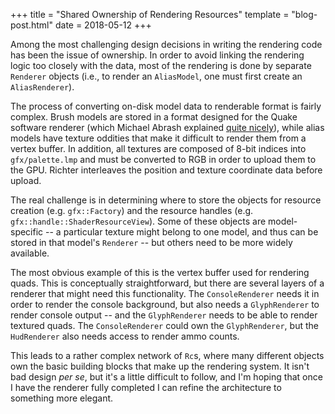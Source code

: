 +++
title = "Shared Ownership of Rendering Resources"
template = "blog-post.html"
date = 2018-05-12
+++

Among the most challenging design decisions in writing the rendering code has been the issue of
ownership. In order to avoid linking the rendering logic too closely with the data, most of the
rendering is done by separate `Renderer` objects (i.e., to render an `AliasModel`, one must first
create an `AliasRenderer`).

The process of converting on-disk model data to renderable format is fairly complex. Brush models
are stored in a format designed for the Quake software renderer (which Michael Abrash explained
[quite nicely][1]), while alias models have texture oddities that make it difficult to render them
from a vertex buffer. In addition, all textures are composed of 8-bit indices into `gfx/palette.lmp`
and must be converted to RGB in order to upload them to the GPU. Richter interleaves the position
and texture coordinate data before upload.

The real challenge is in determining where to store the objects for resource creation (e.g.
`gfx::Factory`) and the resource handles (e.g. `gfx::handle::ShaderResourceView`). Some of these
objects are model-specific -- a particular texture might belong to one model, and thus can be stored
in that model's `Renderer` -- but others need to be more widely available.

The most obvious example of this is the vertex buffer used for rendering quads. This is conceptually
straightforward, but there are several layers of a renderer that might need this functionality.
The `ConsoleRenderer` needs it in order to render the console background, but also needs a
`GlyphRenderer` to render console output -- and the `GlyphRenderer` needs to be able to render
textured quads. The `ConsoleRenderer` could own the `GlyphRenderer`, but the `HudRenderer` also
needs access to render ammo counts.

This leads to a rather complex network of `Rc`s, where many different objects own the basic building
blocks that make up the rendering system. It isn't bad design *per se*, but it's a little difficult
to follow, and I'm hoping that once I have the renderer fully completed I can refine the architecture
to something more elegant.

[1]: https://www.bluesnews.com/abrash/
